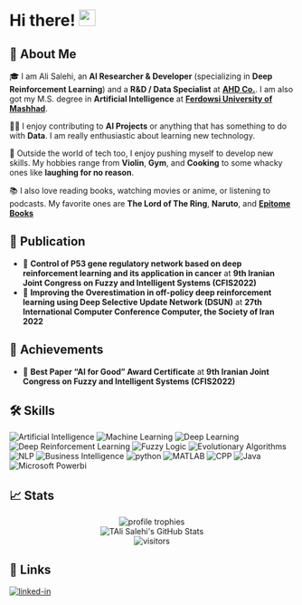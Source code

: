 # Hi there! <img src="https://media.giphy.com/media/hvRJCLFzcasrR4ia7z/giphy.gif" width="29px" height="29px">

## 🚀 About Me

🎓 I am Ali Salehi, an **AI Researcher & Developer** (specializing in **Deep Reinforcement Learning**) and a **R&D / Data Specialist** at [**AHD Co.**](https://ahdsoft.ir/). I am also got my M.S. degree in **Artificial Intelligence** at [**Ferdowsi University of Mashhad**](https://en.um.ac.ir/).

👨‍💻 I enjoy contributing to **AI Projects** or anything that has something to do with **Data**. I am really enthusiastic about learning new technology. 

🎸 Outside the world of tech too, I enjoy pushing myself to develop new skills. My hobbies range from **Violin**, **Gym**, and **Cooking** to some whacky ones like **laughing for no reason**.

📚 I also love reading books, watching movies or anime, or listening to podcasts. My favorite ones are **The Lord of The Ring**, **Naruto**, and [**Epitome Books**](https://epitomebooks.ir/)

## 📝 Publication

-   📝 **Control of P53 gene regulatory network based on deep reinforcement learning and its application in cancer** at __9th Iranian Joint Congress on Fuzzy and Intelligent Systems (CFIS2022)__
-   📝 **Improving the Overestimation in off-policy deep reinforcement learning using Deep Selective Update Network (DSUN)** at __27th International Computer Conference Computer, the Society of Iran 2022__

## 📝 Achievements

-   📝 **Best Paper “AI for Good” Award Certificate** at __9th Iranian Joint Congress on Fuzzy and Intelligent Systems (CFIS2022)__


## 🛠️ Skills

![Artificial Intelligence](https://img.shields.io/badge/React-20232A?style=for-the-badge&logo=react&logoColor=61DAFB)
![Machine Learning](https://img.shields.io/badge/Redux-593D88?style=for-the-badge&logo=redux&logoColor=white)
![Deep Learning](https://img.shields.io/badge/Chakra_UI-319795?style=for-the-badge&logo=chakra-ui&logoColor=white)
![Deep Reinforcement Learning](https://img.shields.io/badge/React_Router-CA4245?style=for-the-badge&logo=react-router&logoColor=white)
![Fuzzy Logic](https://img.shields.io/badge/Material_UI-0081CB?style=for-the-badge&logo=mui&logoColor=white)
![Evolutionary Algorithms](https://img.shields.io/badge/Progressive_Web_App-4285F4?style=for-the-badge&logo=googlechrome&logoColor=white)
![NLP](https://img.shields.io/badge/tailwind_css-06B6D4?style=for-the-badge&logo=tailwind-css&logoColor=white)
![Business Intelligence](https://img.shields.io/badge/storybook-FF4785?style=for-the-badge&logo=storybook&logoColor=white)
![python](https://img.shields.io/badge/Python-3776AB?style=for-the-badge&logo=python&logoColor=white)
![MATLAB](https://img.shields.io/badge/Dart-28B6F6?style=for-the-badge&logo=dart&logoColor=white)
![CPP](https://img.shields.io/badge/TypeScript-3178C6?style=for-the-badge&logo=typescript&logoColor=white)
![Java](https://img.shields.io/badge/JavaScript-323330?style=for-the-badge&logo=javascript&logoColor=F7DF1E)
![Microsoft Powerbi](https://img.shields.io/badge/Next-000000?style=for-the-badge&logo=nextdotjs&logoColor=FFFFFF)

## 📈 Stats

<div align="center">
    <img src="https://github-profile-trophy.vercel.app/?username=salehiali1374&row=1&column=6&margin-h=8&theme=darkhub&count_private=true&margin-w=15&no-frame=true" alt="profile trophies" />
    <br />
    <img src="https://github-readme-stats.vercel.app/api?username=salehiali1374&show_icons=true&hide_border=true" alt="TAli Salehi's GitHub Stats">
    <br />
    <img src="https://visitor-badge.laobi.icu/badge?page_id=salehiali1374" alt="visitors">
</div>

## 🔗 Links

[![linked-in](https://img.shields.io/badge/Linked_In-0077B5?style=for-the-badge&logo=LinkedIn&logoColor=white)](https://www.linkedin.com/in/ali-salehi-076a76102/)
